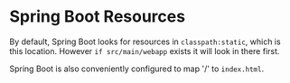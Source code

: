 # Spring Boot Resources

By default, Spring Boot looks for resources in `classpath:static`, which is
this location.  However `if src/main/webapp` exists it will look in there
first.

Spring Boot is also conveniently configured to map '/' to `index.html`.